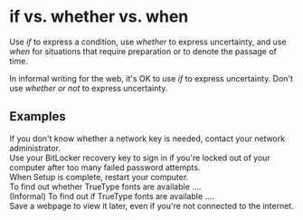 # if vs. whether vs. when

Use *if* to express a condition, use *whether* to express uncertainty, and use *when* for situations that require preparation or to denote the passage of time.

In informal writing for the web, it's OK to use *if* to express uncertainty. Don't use *whether or not* to express uncertainty.

## Examples

If you don't know whether a network key is needed, contact your network administrator.  
Use your BitLocker recovery key to sign in if you're locked out of your computer after too many failed password attempts.  
When Setup is complete, restart your computer.   
To find out whether TrueType fonts are available ….  
(Informal) To find out if TrueType fonts are available ….  
Save a webpage to view it later, even if you're not connected to the internet.
